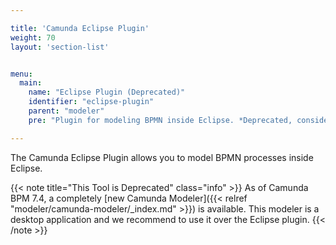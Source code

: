 ```yaml
---

title: 'Camunda Eclipse Plugin'
weight: 70
layout: 'section-list'


menu:
  main:
    name: "Eclipse Plugin (Deprecated)"
    identifier: "eclipse-plugin"
    parent: "modeler"
    pre: "Plugin for modeling BPMN inside Eclipse. *Deprecated, consider using the Camunda Modeler instead.*"

---
```


The Camunda Eclipse Plugin allows you to model BPMN processes inside Eclipse.

{{< note title="This Tool is Deprecated" class="info" >}}
  As of Camunda BPM 7.4, a completely [new Camunda Modeler]({{< relref "modeler/camunda-modeler/_index.md" >}}) is available. This modeler is a desktop application and we recommend to use it over the Eclipse plugin.
{{< /note >}}


